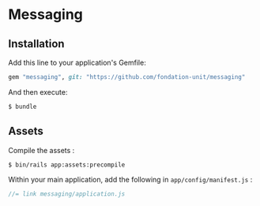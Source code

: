 # Messaging

## Installation
Add this line to your application's Gemfile:

```ruby
gem "messaging", git: "https://github.com/fondation-unit/messaging"
```

And then execute:

```bash
$ bundle
```

## Assets
Compile the assets :

```bash
$ bin/rails app:assets:precompile
```

Within your main application, add the following in `app/config/manifest.js` :

```js
//= link messaging/application.js
```

